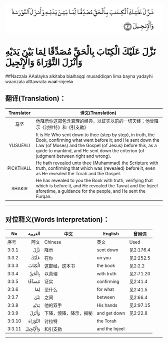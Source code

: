 ![003:003](images/003_003.gif)

# نَزَّلَ عَلَيْكَ الْكِتَابَ بِالْحَقِّ مُصَدِّقًا لِمَا بَيْنَ يَدَيْهِ وَأَنْزَلَ التَّوْرَاةَ وَالْإِنْجِيلَ 

##Nazzala AAalayka alkitaba bi**a**lhaqqi musaddiqan lima bayna yadayhi waanzala a**l**ttawrata wa**a**l-injeel**a** 

## 翻译(Translation)：

| Translator | 译文(Translation)                                            |
| :--------: | ------------------------------------------------------------ |
|    马坚    | 他降示你这部包含真理的经典，以证实以前的一切天经；他曾降示《讨拉特》和《引支勒》 |
|  YUSUFALI  | It is He Who sent down to thee (step by step), in truth, the Book, confirming what went before it; and He sent down the Law (of Moses) and the Gospel (of Jesus) before this, as a guide to mankind, and He sent down the criterion (of judgment between right and wrong). |
| PICKTHALL  | He hath revealed unto thee (Muhammad) the Scripture with truth, confirming that which was (revealed) before it, even as He revealed the Torah and the Gospel. |
|   SHAKIR   | He has revealed to you the Book with truth, verifying that which is before it, and He revealed the Tavrat and the Injeel aforetime, a guidance for the people, and He sent the Furqan. |

---

## 对位释义(Words Interpretation)：

| No   | العربية | 中文    | English | 曾用词 |
| ---- | ------: | ------- | ------- | ------ |
| 序号 |    阿文 | Chinese | 英文    | Used   |
| 3:3.1  | نَزَّلَ      | 降示                   | sent down      | 见2:176.4 |
| 3:3.2  | عَلَيْكَ     | 在你                   | on you         | 见2:252.5 |
| 3:3.3  | الْكِتَابَ   | 这部经，这本书         | the book       | 见2:2.2   |
| 3:3.4  | بِالْحَقِّ    | 以真理                 | with truth     | 见2:71.20 |
| 3:3.5  | مُصَدِّقًا    | 证实                   | confirming     | 见2:41.4  |
| 3:3.6  | لِمَا      | 至什么                 | for what       | 见2:41.5  |
| 3:3.7  | بَيْنَ      | 之间                   | between        | 见2:66.4  |
| 3:3.8  | يَدَيْهِ     | 他的双手             | His hands      | 见2:97.15 |
| 3:3.9  | وَأَنْزَلَ    | 下降，颁降，降示，揭秘 | and get down   | 见2:22.8  |
| 3:3.10 | التَّوْرَاةَ  | 讨拉特                 | the Torah      |           |
| 3:3.11 | وَالْإِنْجِيلَ | 和引支勒               | and the Injeel |           |

---
